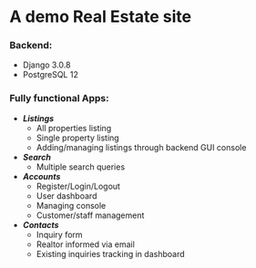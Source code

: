 # A demo Real Estate site

### Backend:

- Django 3.0.8
- PostgreSQL 12

### Fully functional Apps:

- _**Listings**_
  - All properties listing
  - Single property listing
  - Adding/managing listings through backend GUI console
- _**Search**_
  - Multiple search queries
- _**Accounts**_
  - Register/Login/Logout
  - User dashboard
  - Managing console
  - Customer/staff management
- _**Contacts**_
  - Inquiry form
  - Realtor informed via email
  - Existing inquiries tracking in dashboard
